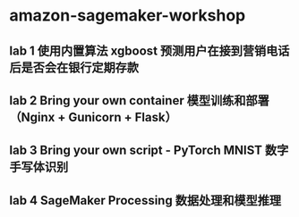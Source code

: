 # amazon-sagemaker-workshop


## lab 1 使用内置算法 xgboost 预测用户在接到营销电话后是否会在银行定期存款
## lab 2 Bring your own container 模型训练和部署 （Nginx + Gunicorn + Flask）
## lab 3 Bring your own script - PyTorch MNIST 数字手写体识别
## lab 4 SageMaker Processing 数据处理和模型推理
